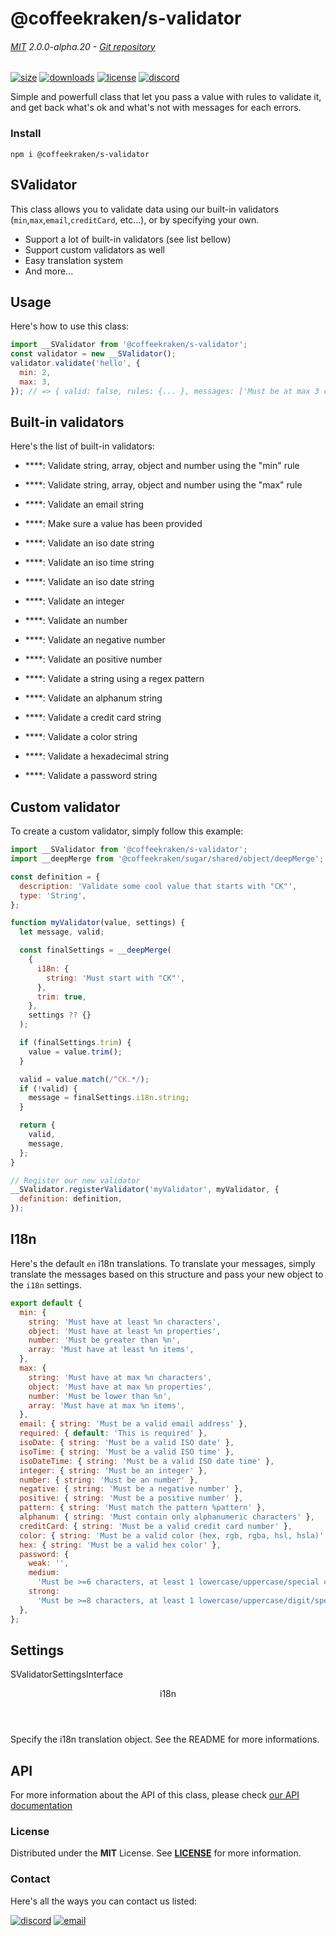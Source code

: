 <!-- This file has been generated using
     the "@coffeekraken/s-markdown-builder" package.
     !!! Do not edit it directly... -->


<!-- header -->
# @coffeekraken/s-validator

###### [MIT](./license) 2.0.0-alpha.20 - [Git repository]()

<!-- shields -->
[![size](https://shields.io/bundlephobia/min/@coffeekraken/s-validator?style=for-the-badge)](https://www.npmjs.com/package/@coffeekraken/s-validator)
[![downloads](https://shields.io/npm/dm/@coffeekraken/s-validator?style=for-the-badge)](https://www.npmjs.com/package/@coffeekraken/s-validator)
[![license](https://shields.io/npm/l/@coffeekraken/s-validator?style=for-the-badge)](./LICENSE)
[![discord](https://img.shields.io/discord/940362961682333767?color=5100FF&amp;label=Join%20us%20on%20Discord&amp;style=for-the-badge)](https://discord.gg/HzycksDJ)

<!-- description -->
Simple and powerfull class that let you pass a value with rules to validate it, and get back what&#039;s ok and what&#039;s not with messages for each errors.

<!-- install -->
### Install

```shell
npm i @coffeekraken/s-validator

```

<!-- body -->

<!--
/**
* @name            README
* @namespace       doc
* @type            Markdown
* @platform        md
* @status          stable
* @menu            Documentation           /doc/readme
*
* @since           2.0.0
* @author    Olivier Bossel <olivier.bossel@gmail.com> (https://coffeekraken.io)
*/
-->

## SValidator

This class allows you to validate data using our built-in validators (`min`,`max`,`email`,`creditCard`, etc...), or by specifying your own.

-   Support a lot of built-in validators (see list bellow)
-   Support custom validators as well
-   Easy translation system
-   And more...

## Usage

Here's how to use this class:

```js
import __SValidator from '@coffeekraken/s-validator';
const validator = new __SValidator();
validator.validate('hello', {
  min: 2,
  max: 3,
}); // => { valid: false, rules: {... }, messages: ['Must be at max 3 characters'] }

```

## Built-in validators

Here's the list of built-in validators:


-   ****: Validate string, array, object and number using the &quot;min&quot; rule
    
-   ****: Validate string, array, object and number using the &quot;max&quot; rule
    
-   ****: Validate an email string
    
-   ****: Make sure a value has been provided
    
-   ****: Validate an iso date string
    
-   ****: Validate an iso time string
    
-   ****: Validate an iso date string
    
-   ****: Validate an integer
    
-   ****: Validate an number
    
-   ****: Validate an negative number
    
-   ****: Validate an positive number
    
-   ****: Validate a string using a regex pattern
    
-   ****: Validate an alphanum string
    
-   ****: Validate a credit card string
    
-   ****: Validate a color string
    
-   ****: Validate a hexadecimal string
    
-   ****: Validate a password string
    
## Custom validator

To create a custom validator, simply follow this example:

```js
import __SValidator from '@coffeekraken/s-validator';
import __deepMerge from '@coffeekraken/sugar/shared/object/deepMerge';

const definition = {
  description: 'Validate some cool value that starts with "CK"',
  type: 'String',
};

function myValidator(value, settings) {
  let message, valid;

  const finalSettings = __deepMerge(
    {
      i18n: {
        string: 'Must start with "CK"',
      },
      trim: true,
    },
    settings ?? {}
  );

  if (finalSettings.trim) {
    value = value.trim();
  }

  valid = value.match(/^CK.*/);
  if (!valid) {
    message = finalSettings.i18n.string;
  }

  return {
    valid,
    message,
  };
}

// Register our new validator
__SValidator.registerValidator('myValidator', myValidator, {
  definition: definition,
});

```

## I18n

Here's the default `en` i18n translations.
To translate your messages, simply translate the messages based on this structure and pass your new object to the `i18n` settings.

```js
export default {
  min: {
    string: 'Must have at least %n characters',
    object: 'Must have at least %n properties',
    number: 'Must be greater than %n',
    array: 'Must have at least %n items',
  },
  max: {
    string: 'Must have at max %n characters',
    object: 'Must have at max %n properties',
    number: 'Must be lower than %n',
    array: 'Must have at max %n items',
  },
  email: { string: 'Must be a valid email address' },
  required: { default: 'This is required' },
  isoDate: { string: 'Must be a valid ISO date' },
  isoTime: { string: 'Must be a valid ISO time' },
  isoDateTime: { string: 'Must be a valid ISO date time' },
  integer: { string: 'Must be an integer' },
  number: { string: 'Must be an number' },
  negative: { string: 'Must be a negative number' },
  positive: { string: 'Must be a positive number' },
  pattern: { string: 'Must match the pattern %pattern' },
  alphanum: { string: 'Must contain only alphanumeric characters' },
  creditCard: { string: 'Must be a valid credit card number' },
  color: { string: 'Must be a valid color (hex, rgb, rgba, hsl, hsla)' },
  hex: { string: 'Must be a valid hex color' },
  password: {
    weak: '',
    medium:
      'Must be >=6 characters, at least 1 lowercase/uppercase/special character',
    strong:
      'Must be >=8 characters, at least 1 lowercase/uppercase/digit/special character',
  },
};

```

## Settings

<span class="s-typo s-typo--code">
SValidatorSettingsInterface
</span>

<dl>
<dt class="s-font s-font--40 s-mbe s-mbe--30">
<header class="s-flex s-bg s-bg--main-surface s-radius">
<div class="s-flex-item s-flex-item--grow s-tc s-tc--accent s-p s-p--30 s-typo s-typo--strong">
i18n             </div>
<div class="s-typo s-typo--bold s-p s-p--30 s-tc s-tc--info"></div>
</header>
<p class="s-typo s-typo--p s-p s-p--30">Specify the i18n translation object. See the README for more informations.</p>
</dt>
</dl>

## API

For more information about the API of this class, please check [our API documentation](/api/@coffeekraken.s-validator.shared.SValidator)


<!-- license -->
### License

Distributed under the **MIT** License. See **[LICENSE](./license)** for more information.

<!-- contact -->
### Contact

Here's all the ways you can contact us listed:

[![discord](https://img.shields.io/badge/Join%20us%20on%20discord-Join-blueviolet?style=[config.shieldsio.style]&amp;logo=discord)](https://discord.gg/HzycksDJ)
[![email](https://img.shields.io/badge/Email%20us-Go-green?style=[config.shieldsio.style]&amp;logo=Mail.Ru)](mailto:olivier.bossel@gmail.com)
